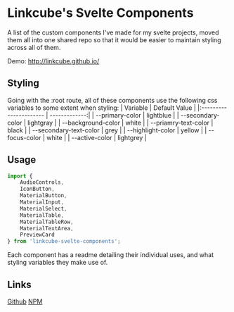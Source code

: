 # Linkcube's Svelte Components

A list of the custom components I've made for my svelte projects, moved them all into one shared repo so that it would be easier to maintain styling across all of them.

Demo: http://linkcube.github.io/

## Styling

Going with the :root route, all of these components use the following css variables to some extent when styling:
| Variable               | Default Value | 
|:---------------------- | -------------:|
| --primary-color        | lightblue     |
| --secondary-color      | lightgray     |
| --background-color     | white         |
| --priamry-text-color   | black         |
| --secondary-text-color | grey          |
| --highlight-color      | yellow        |
| --focus-color          | white         |
| --active-color         | lightgrey     |

## Usage

```javascript
import {
    AudioControls,
    IconButton,
    MaterialButton,
    MaterialInput,
    MaterialSelect,
    MaterialTable,
    MaterialTableRow,
    MaterialTextArea,
    PreviewCard
} from 'linkcube-svelte-components';
```
Each component has a readme detailing their individual uses, and what styling variables they make use of.

## Links

[Github](https://github.com/Linkcube/svelte-components)
[NPM](https://www.npmjs.com/package/linkcube-svelte-components)
